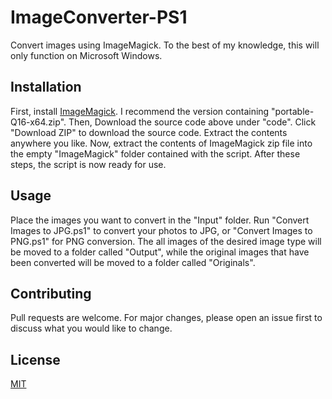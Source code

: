 # ImageConverter-PS1
Convert images using ImageMagick. To the best of my knowledge, this will only function on Microsoft Windows.

## Installation

First, install [ImageMagick](https://imagemagick.org/script/download.php#windows). I recommend the version containing "portable-Q16-x64.zip".
Then, Download the source code above under "code". Click "Download ZIP" to download the source code. Extract the contents anywhere you like.
Now, extract the contents of ImageMagick zip file into the empty "ImageMagick" folder contained with the script.
After these steps, the script is now ready for use.

## Usage
Place the images you want to convert in the "Input" folder. Run "Convert Images to JPG.ps1" to convert your photos to JPG, or "Convert Images to PNG.ps1" for PNG conversion.
The all images of the desired image type will be moved to a folder called "Output", while the original images that have been converted will be moved to a folder called "Originals".

## Contributing
Pull requests are welcome. For major changes, please open an issue first to discuss what you would like to change.

## License
[MIT](https://choosealicense.com/licenses/mit/)
